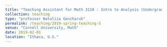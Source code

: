 ```yaml
---
title: "Teaching Assistant for Math 3110 : Intro to Analysis (Undergrad)"
collection: teaching
type: "professor Nataliia Goncharuk"
permalink: /teaching/2019-spring-teaching-5
venue: "Cornell University, Math"
date: 2019-02-01
location: "Ithaca, U.S."
---
```


